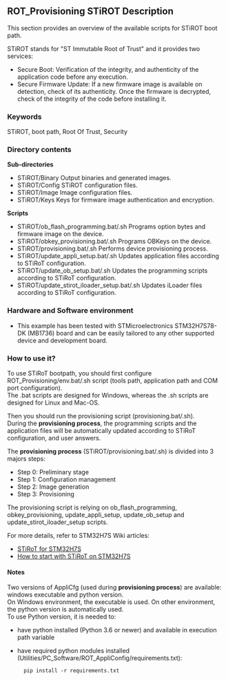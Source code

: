 ## <b>ROT_Provisioning STiROT Description</b>

This section provides an overview of the available scripts for STiROT boot path.

STiROT stands for "ST Immutable Root of Trust" and it provides two services:

  - Secure Boot: Verification of the integrity, and authenticity of the application code before any execution.
  - Secure Firmware Update: If a new firmware image is available on detection, check of its authenticity.
                            Once the firmware is decrypted, check of the integrity of the code before installing it.

### <b>Keywords</b>

STiROT, boot path, Root Of Trust, Security

### <b>Directory contents</b>

<b>Sub-directories</b>

- STiROT/Binary                               Output binaries and generated images.
- STiROT/Config                               STiROT configuration files.
- STiROT/Image                                Image configuration files.
- STiROT/Keys                                 Keys for firmware image authentication and encryption.

<b>Scripts</b>

- STiROT/ob_flash_programming.bat/.sh         Programs option bytes and firmware image on the device.
- STiROT/obkey_provisioning.bat/.sh           Programs OBKeys on the device.
- STiROT/provisioning.bat/.sh                 Performs device provisioning process.
- STiROT/update_appli_setup.bat/.sh           Updates application files according to STiRoT configuration.
- STiROT/update_ob_setup.bat/.sh              Updates the programming scripts according to STiRoT configuration.
- STiROT/update_stirot_iloader_setup.bat/.sh  Updates iLoader files according to STiRoT configuration.

### <b>Hardware and Software environment</b>

- This example has been tested with STMicroelectronics STM32H7S78-DK (MB1736)
  board and can be easily tailored to any other supported device and development board.

### <b>How to use it?</b>

To use STiRoT bootpath, you should first configure ROT_Provisioning/env.bat/.sh script
(tools path, application path and COM port configuration).<br>
The .bat scripts are designed for Windows, whereas the .sh scripts are designed for Linux and Mac-OS.

Then you should run the provisioning script (provisioning.bat/.sh).<br>
During the **provisioning process**, the programming scripts and the application files will
be automatically updated according to STiRoT configuration, and user answers.

The **provisioning process** (STiROT/provisioning.bat/.sh) is divided into 3 majors steps:

- Step 0: Preliminary stage
- Step 1: Configuration management
- Step 2: Image generation
- Step 3: Provisioning

The provisioning script is relying on ob_flash_programming, obkey_provisioning, update_appli_setup,
update_ob_setup and update_stirot_iloader_setup scripts.

For more details, refer to STM32H7S Wiki articles:

  - [STiRoT for STM32H7S](https://wiki.st.com/stm32mcu/wiki/Security:STiRoT_for_STM32H7S)
  - [How to start with STiRoT on STM32H7S](https://wiki.st.com/stm32mcu/wiki/Security:How_to_start_with_STiRoT_on_STM32H7S)

#### <b>Notes</b>

Two versions of AppliCfg (used during **provisioning process**) are available: windows executable and python version.<br>
On Windows environment, the executable is used. On other environment, the python version is automatically used.<br>
To use Python version, it is needed to:

- have python installed (Python 3.6 or newer) and available in execution path variable
- have required python modules installed (Utilities/PC_Software/ROT_AppliConfig/requirements.txt):

        pip install -r requirements.txt
